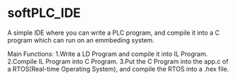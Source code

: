 # softPLC_IDE
A simple IDE where you can write a PLC program, and compile it into a C program which can run on an emmbeding system.

Main Functions:
1.Write a LD Program and compile it into IL Program.
2.Compile IL Program into C Program.
3.Put the C Program into the app.c of a RTOS(Real-time Operating System), and compile the RTOS into a .hex file.
